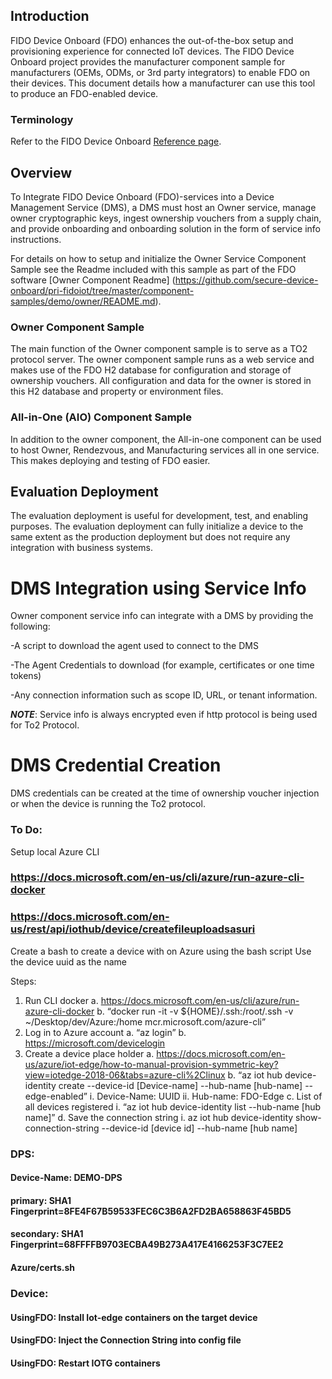 ## Introduction
FIDO Device Onboard (FDO) enhances the out-of-the-box setup and provisioning experience for connected IoT devices. The FIDO Device Onboard project provides the manufacturer component sample for manufacturers (OEMs, ODMs, or 3rd party integrators) to enable FDO on their devices. This document details how a manufacturer can use this tool to produce an FDO-enabled device.

### Terminology
Refer to the FIDO Device Onboard [Reference page](../../reference.md).

## Overview
To Integrate FIDO Device Onboard (FDO)-services into a Device Management Service (DMS), a DMS must host an Owner service, manage owner cryptographic keys, ingest ownership vouchers from a supply chain, and provide onboarding and onboarding solution in the form of service info instructions. 

For details on how to setup and initialize the Owner Service Component Sample see the Readme included with this sample as part of the FDO software [Owner Component Readme] (https://github.com/secure-device-onboard/pri-fidoiot/tree/master/component-samples/demo/owner/README.md).

### Owner Component Sample
The main function of the Owner component sample is to serve as a TO2 protocol server. The owner component sample runs as a web service and makes use of the FDO H2 database for configuration and storage of ownership vouchers. All configuration and data for the owner is stored in this H2 database and property or environment files. 

### All-in-One (AIO) Component Sample
In addition to the owner component, the All-in-one component can be used to host Owner, Rendezvous, and Manufacturing services all in one service.  This makes deploying and testing of FDO easier.

## Evaluation Deployment
The evaluation deployment is useful for development, test, and enabling purposes. The evaluation deployment can fully initialize a device to the same extent as the production deployment but does not require any integration with business systems.

# DMS Integration using Service Info
Owner component service info can integrate with a DMS by providing the following:

-A script to download the agent used to connect to the DMS

-The Agent Credentials to download (for example, certificates or one time tokens)

-Any connection information such as scope ID, URL, or tenant information.

***NOTE***: Service info is always encrypted even if http protocol is being used for To2 Protocol.

# DMS Credential Creation

DMS credentials can be created at the time of ownership voucher injection or when the device is running the To2 protocol.


### To Do:
Setup local Azure CLI
### https://docs.microsoft.com/en-us/cli/azure/run-azure-cli-docker
### https://docs.microsoft.com/en-us/rest/api/iothub/device/createfileuploadsasuri

Create a bash to create a device with on Azure using the bash script
Use the device uuid as the name


Steps:
1.	Run CLI docker
      a.	https://docs.microsoft.com/en-us/cli/azure/run-azure-cli-docker
      b.	“docker run -it -v ${HOME}/.ssh:/root/.ssh -v ~/Desktop/dev/Azure:/home mcr.microsoft.com/azure-cli”
2.	Log in to Azure account
      a.	“az login”
      b.	https://microsoft.com/devicelogin
3.	Create a device place holder
      a.	https://docs.microsoft.com/en-us/azure/iot-edge/how-to-manual-provision-symmetric-key?view=iotedge-2018-06&tabs=azure-cli%2Clinux
      b.	“az iot hub device-identity create --device-id [Device-name] --hub-name [hub-name] --edge-enabled”
      i.	Device-Name: UUID
      ii.	Hub-name: FDO-Edge
      c.	List of all devices registered
      i.	“az iot hub device-identity list --hub-name [hub name]”
      d.	Save the connection string
      i.	az iot hub device-identity show-connection-string --device-id [device id] --hub-name [hub name]
      
### DPS:
#### Device-Name: DEMO-DPS
#### primary:  SHA1 Fingerprint=8FE4F67B59533FEC6C3B6A2FD2BA658863F45BD5
#### secondary: SHA1 Fingerprint=68FFFFB9703ECBA49B273A417E4166253F3C7EE2
#### Azure/certs.sh

### Device:
#### UsingFDO: Install Iot-edge containers on the target device
#### UsingFDO: Inject the Connection String into config file
#### UsingFDO: Restart IOTG containers
